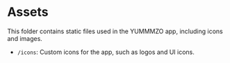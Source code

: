 # Assets

This folder contains static files used in the YUMMMZO app, including icons and images.

- `/icons`: Custom icons for the app, such as logos and UI icons.